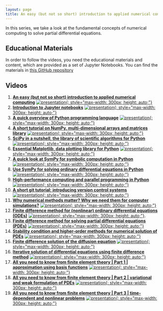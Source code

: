 ```yaml
---
layout: page
title: An easy (but not so short) introduction to applied numerical computing
---
```


In this series, we take a look at the fundamental concepts of numerical computing to solve partial differential equations.

## Educational Materials

In order to follow the videos, you need the educational materials and content, which are provided as a set of Jupyter Notebooks. You can find the materials in [this GitHub repository](https://github.com/TuxRiders/numerical-computing-intro)

## Videos

1. [**An easy (but not so short) introduction to applied numerical computing**](https://www.youtube.com/watch?v=v4OlC-B6Wa8)
[![presentation](http://img.youtube.com/vi/v4OlC-B6Wa8/0.jpg){: style="max-width: 300px; height: auto;"}](https://www.youtube.com/watch?v=v4OlC-B6Wa8)
2. [**Introduction to Jupyter notebooks**](https://www.youtube.com/watch?v=_xYVsijBF8w)
[![presentation](http://img.youtube.com/vi/_xYVsijBF8w/0.jpg){: style="max-width: 300px; height: auto;"}](https://www.youtube.com/watch?v=_xYVsijBF8w)
3. [**A quick overview of Python programming language**](https://www.youtube.com/watch?v=w0jbjaJf_Ho)
[![presentation](http://img.youtube.com/vi/w0jbjaJf_Ho/0.jpg){: style="max-width: 300px; height: auto;"}](https://www.youtube.com/watch?v=w0jbjaJf_Ho)
4. [**A short tutorial on NumPy, multi-dimensional arrays and matrices library**](https://www.youtube.com/watch?v=3Tkik5wg1-8)
[![presentation](http://img.youtube.com/vi/3Tkik5wg1-8/0.jpg){: style="max-width: 300px; height: auto;"}](https://www.youtube.com/watch?v=3Tkik5wg1-8)
5. [**SciPy in a nutshell, the library of scientific algorithms for Python**](https://www.youtube.com/watch?v=H2BLlbRZjwY)
[![presentation](http://img.youtube.com/vi/H2BLlbRZjwY/0.jpg){: style="max-width: 300px; height: auto;"}](https://www.youtube.com/watch?v=H2BLlbRZjwY)
6. [**Essential Matplotlib, data plotting library for Python**](https://www.youtube.com/watch?v=GINag07oPZY)
[![presentation](http://img.youtube.com/vi/GINag07oPZY/0.jpg){: style="max-width: 300px; height: auto;"}](https://www.youtube.com/watch?v=GINag07oPZY)
7. [**A quick look at SymPy for symbolic computation in Python**](https://www.youtube.com/watch?v=lR40tFmSCwM)
[![presentation](http://img.youtube.com/vi/lR40tFmSCwM/0.jpg){: style="max-width: 300px; height: auto;"}](https://www.youtube.com/watch?v=lR40tFmSCwM)
8. [**Use SymPy for solving ordinary differential equations in Python**](https://www.youtube.com/watch?v=xCB8qgRrZwU)
[![presentation](http://img.youtube.com/vi/xCB8qgRrZwU/0.jpg){: style="max-width: 300px; height: auto;"}](https://www.youtube.com/watch?v=xCB8qgRrZwU)
9. [**High-performance computing and parallel programming in Python**](https://www.youtube.com/watch?v=DouD7v8C4KU)
[![presentation](http://img.youtube.com/vi/DouD7v8C4KU/0.jpg){: style="max-width: 300px; height: auto;"}](https://www.youtube.com/watch?v=DouD7v8C4KU)
10. [**A short git tutorial; introducing version control systems**](https://www.youtube.com/watch?v=chAeJbdyR1A)
[![presentation](http://img.youtube.com/vi/chAeJbdyR1A/0.jpg){: style="max-width: 300px; height: auto;"}](https://www.youtube.com/watch?v=chAeJbdyR1A)
11. [**Why numerical methods matter? Why we need them for computer simulations?**](https://www.youtube.com/watch?v=b5nUU5bgwi4)
[![presentation](http://img.youtube.com/vi/b5nUU5bgwi4/0.jpg){: style="max-width: 300px; height: auto;"}](https://www.youtube.com/watch?v=b5nUU5bgwi4)
12. [**Finite difference method for (nonlinear) ordinary differential equations (ODEs)**](https://www.youtube.com/watch?v=WkOnncqKQGI)
[![presentation](http://img.youtube.com/vi/WkOnncqKQGI/0.jpg){: style="max-width: 300px; height: auto;"}](https://www.youtube.com/watch?v=WkOnncqKQGI).
13. [**Finite difference method for solving partial differential equations (PDEs)**](https://www.youtube.com/watch?v=Ac0QUM5Z3yg)
[![presentation](http://img.youtube.com/vi/Ac0QUM5Z3yg/0.jpg){: style="max-width: 300px; height: auto;"}](https://www.youtube.com/watch?v=Ac0QUM5Z3yg)
14. [**Stability condition and higher-order methods for numerical solution of PDEs**](https://www.youtube.com/watch?v=gxEF-famvfA)
[![presentation](http://img.youtube.com/vi/gxEF-famvfA/0.jpg){: style="max-width: 300px; height: auto;"}](https://www.youtube.com/watch?v=gxEF-famvfA)
15. [**Finite difference solution of the diffusion equation**](https://www.youtube.com/watch?v=iwQ7A5VVQL8)
[![presentation](http://img.youtube.com/vi/iwQ7A5VVQL8/0.jpg){: style="max-width: 300px; height: auto;"}](https://www.youtube.com/watch?v=iwQ7A5VVQL8)
16. [**Iterative solution of differential equations using finite difference method**](https://www.youtube.com/watch?v=ZcckIrK-Oog)
[![presentation](http://img.youtube.com/vi/ZcckIrK-Oog/0.jpg){: style="max-width: 300px; height: auto;"}](https://www.youtube.com/watch?v=ZcckIrK-Oog)
17. [**All you need to know from finite element theory | Part 1 | approximation using basis functions**](https://www.youtube.com/watch?v=LNeD9vEqN_Q)
[![presentation](http://img.youtube.com/vi/LNeD9vEqN_Q/0.jpg){: style="max-width: 300px; height: auto;"}](https://www.youtube.com/watch?v=LNeD9vEqN_Q)
18. [**All you need to know from finite element theory | Part 2 | variational and weak formulation of PDEs**](https://www.youtube.com/watch?v=zS1gAQWluiI)
[![presentation](http://img.youtube.com/vi/zS1gAQWluiI/0.jpg){: style="max-width: 300px; height: auto;"}](https://www.youtube.com/watch?v=zS1gAQWluiI)
19. [**All you need to know from finite element theory | Part 3 | time-dependent and nonlinear problems**](https://www.youtube.com/watch?v=0go2lcHk-po)
[![presentation](http://img.youtube.com/vi/0go2lcHk-po/0.jpg){: style="max-width: 300px; height: auto;"}](https://www.youtube.com/watch?v=0go2lcHk-po)